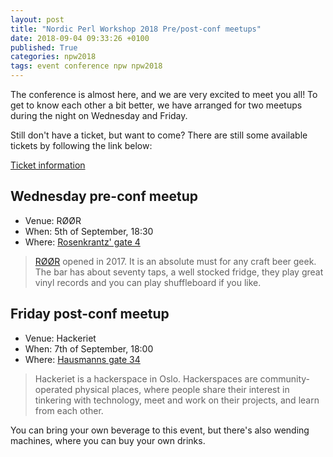 ```yaml
---
layout: post
title: "Nordic Perl Workshop 2018 Pre/post-conf meetups"
date: 2018-09-04 09:33:26 +0100
published: True
categories: npw2018
tags: event conference npw npw2018
---
```


The conference is almost here, and we are very excited to meet you all! To get
to know each other a bit better, we have arranged for two meetups during the
night on Wednesday and Friday.

Still don't have a ticket, but want to come? There are still some available
tickets by following the link below:

<a href="/npw2018/tickets" class="button -attention">Ticket information</a>

## Wednesday pre-conf meetup

* Venue: RØØR
* When: 5th of September, 18:30
* Where: [Rosenkrantz' gate 4](https://goo.gl/maps/bwwWRTAJ56C2)

> [RØØR](https://www.roor.no/) opened in 2017. It is an absolute must for any
> craft beer geek. The bar has about seventy taps, a well stocked fridge, they
> play great vinyl records and you can play shuffleboard if you like.


## Friday post-conf meetup

* Venue: Hackeriet
* When: 7th of September, 18:00
* Where: [Hausmanns gate 34](https://goo.gl/maps/6Z5iXLusGs92)

> Hackeriet is a hackerspace in Oslo. Hackerspaces are community-operated
> physical places, where people share their interest in tinkering with
> technology, meet and work on their projects, and learn from each other.

You can bring your own beverage to this event, but there's also wending
machines, where you can buy your own drinks.
